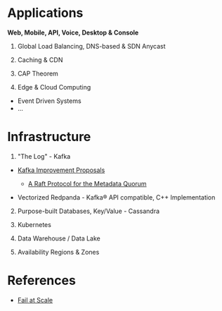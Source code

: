 # Applications

**Web, Mobile, API, Voice, Desktop & Console**

1. Global Load Balancing, DNS-based & SDN Anycast

2. Caching & CDN

3. CAP Theorem

4. Edge & Cloud Computing

* Event Driven Systems
* ...

# Infrastructure
 
1. "The Log" - Kafka
* [Kafka Improvement Proposals](https://cwiki.apache.org/confluence/display/KAFKA/Kafka+Improvement+Proposals)
  * [A Raft Protocol for the Metadata Quorum](https://cwiki.apache.org/confluence/display/KAFKA/KIP-595%3A+A+Raft+Protocol+for+the+Metadata+Quorum)
  
* Vectorized Redpanda - Kafka® API compatible, C++ Implementation

2. Purpose-built Databases, Key/Value - Cassandra
 
3. Kubernetes

4. Data Warehouse / Data Lake

5. Availability Regions & Zones

# References

* [Fail at Scale](https://queue.acm.org/detail.cfm?id=2839461)
